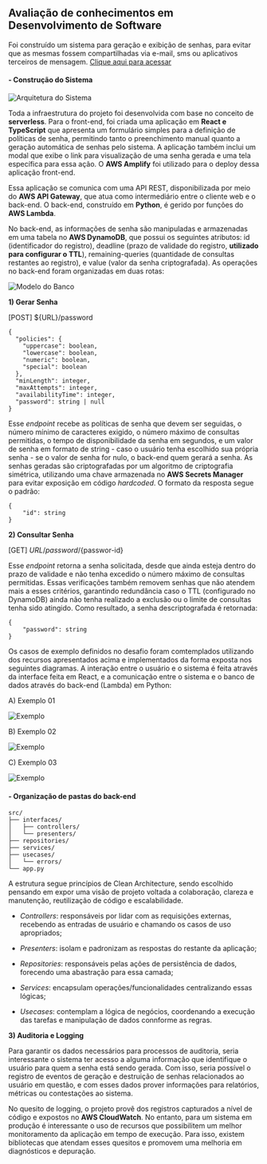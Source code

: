 ## Avaliação de conhecimentos em Desenvolvimento de Software

Foi construído um sistema para geração e exibição de senhas, para evitar que as mesmas fossem compartilhadas via e-mail, sms ou aplicativos terceiros de mensagem. [Clique aqui para acessar](https://application-matheus-lima.d1tmawor3xqx2z.amplifyapp.com/home "Clique aqui para acessar")

#### - Construção do Sistema

![Arquitetura do Sistema](./design.png)

Toda a infraestrutura do projeto foi desenvolvida com base no conceito de **serverless**. Para o front-end, foi criada uma aplicação em **React e TypeScript** que apresenta um formulário simples para a definição de políticas de senha, permitindo tanto o preenchimento manual quanto a geração automática de senhas pelo sistema. A aplicação também inclui um modal que exibe o link para visualização de uma senha gerada e uma tela específica para essa ação. O **AWS Amplify** foi utilizado para o deploy dessa aplicação front-end.

Essa aplicação se comunica com uma API REST, disponibilizada por meio do **AWS API Gateway**, que atua como intermediário entre o cliente web e o back-end. O back-end, construído em **Python**, é gerido por funções do **AWS Lambda**.

No back-end, as informações de senha são manipuladas e armazenadas em uma tabela no **AWS DynamoDB**, que possui os seguintes atributos: id (identificador do registro), deadline (prazo de validade do registro, **utilizado para configurar o TTL**), remaining-queries (quantidade de consultas restantes ao registro), e value (valor da senha criptografada). As operações no back-end foram organizadas em duas rotas:

![Modelo do Banco](./dynamo.png)

**1) Gerar Senha**

[POST] ${URL}/password
```
{
  "policies": {
    "uppercase": boolean,
    "lowercase": boolean,
    "numeric": boolean,
    "special": boolean
  },
  "minLength": integer,
  "maxAttempts": integer,
  "availabilityTime": integer,
  "password": string | null
}
```

Esse *endpoint* recebe as políticas de senha que devem ser seguidas, o número mínimo de caracteres exigido, o número máximo de consultas permitidas, o tempo de disponibilidade da senha em segundos, e um valor de senha em formato de string - caso o usuário tenha escolhido sua própria senha - se o valor de senha for nulo, o back-end quem gerará a senha. As senhas geradas são criptografadas por um algoritmo de criptografia simétrica, utilizando uma chave armazenada no **AWS Secrets Manager** para evitar exposição em código *hardcoded*. O formato da resposta segue o padrão:
```
{
    "id": string
}
```

**2) Consultar Senha**

[GET] ${URL}/password/${passwor-id}

Esse *endpoint* retorna a senha solicitada, desde que ainda esteja dentro do prazo de validade e não tenha excedido o número máximo de consultas permitidas. Essas verificações também removem senhas que não atendem mais a esses critérios, garantindo redundância caso o TTL (configurado no DynamoDB) ainda não tenha realizado a exclusão ou o limite de consultas tenha sido atingido. Como resultado, a senha descriptografada é retornada:
```
{
    "password": string
}
```

Os casos de exemplo definidos no desafio foram comtemplados utilizando dos recursos apresentados acima e implementados da forma exposta nos seguintes diagramas. A interação entre o usuário e o sistema é feita através da interface feita em React, e a comunicação entre o sistema e o banco de dados através do back-end (Lambda) em Python:

A) Exemplo 01

![Exemplo](./example1.svg)



B) Exemplo 02

![Exemplo](./example2.svg)



C) Exemplo 03

![Exemplo](./example3.svg)




#### - Organização de pastas do back-end

```
src/
├── interfaces/
│   ├── controllers/
│   └── presenters/
├── repositories/
├── services/
├── usecases/
│   └── errors/
└── app.py
```

A estrutura segue princípios de Clean Architecture, sendo escolhido pensando em expor uma visão de projeto voltada a colaboração, clareza e manutenção, reutilização de código e escalabilidade.

- *Controllers*: responsáveis por lidar com as requisições externas, recebendo as entradas de usuário e chamando os casos de uso apropriados;

- *Presenters*: isolam e padronizam as respostas do restante da aplicação;

- *Repositories*: responsáveis pelas ações de persistência de dados, forecendo uma abastração para essa camada;

- *Services*: encapsulam operações/funcionalidades centralizando essas lógicas;

- *Usecases*: contemplam a lógica de negócios, coordenando a execução das tarefas e manipulação de dados connforme as regras.

**3) Auditoria e Logging**

Para garantir os dados necessários para processos de auditoria, seria interessante o sistema ter acesso a alguma informação que identifique o usuário para quem a senha está sendo gerada. Com isso, seria possível o registro de eventos de geração e destruição de senhas relacionados ao usuário em questão, e com esses dados prover informações para relatórios, métricas ou contestações ao sistema.

No quesito de logging, o projeto provê dos registros capturados a nível de código e expostos no **AWS CloudWatch**. No entanto, para um sistema em produção é interessante o uso de recursos que possibilitem um melhor monitoramento da aplicação em tempo de execução. Para isso, existem bibliotecas que atendam esses quesitos e promovem uma melhoria em diagnósticos e depuração.
